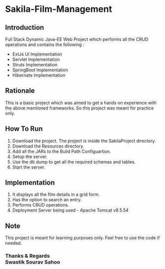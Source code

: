 # Sakila-Film-Management
## Introduction
Full Stack Dynamic Java-EE Web Project which performs all the CRUD operations and contains the following :
* ExtJs UI Implementation<br>
* Servlet Implementation<br>
* Struts Implementation<br>
* SpringBoot Implementation<br>
* Hibernate Implementation<br>

## Rationale
This is a basic project which was aimed to get a hands on experience with the above mentioned frameworks. So this project was meant for practice only.

## How To Run
1. Download the project. The project is inside the SakilaProject directory.
2. Download the Resources directory.
3. Add all the JARs to the Build Path Configuartion.
4. Setup the server.
5. Use the db dump to get all the required schemas and tables.
6. Start the server.

## Implementation
1. It displays all the film details in a grid form.<br>
2. Has the option to search an entry.
3. Performs CRUD operations.
4. Deployment Server being used - Apache Tomcat v8.5.54

## Note
This project is meant for learning purposes only. Feel free to use the code if needed.

### Thanks & Regards <br>Swastik Sourav Sahoo
